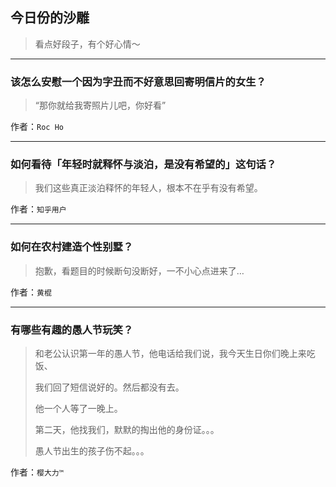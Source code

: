 ## 今日份的沙雕

> 看点好段子，有个好心情～


 
---

### 该怎么安慰一个因为字丑而不好意思回寄明信片的女生？

> “那你就给我寄照片儿吧，你好看”


作者：`Roc Ho`

---

### 如何看待「年轻时就释怀与淡泊，是没有希望的」这句话？

> 我们这些真正淡泊释怀的年轻人，根本不在乎有没有希望。


作者：`知乎用户`

---

### 如何在农村建造个性别墅？

> 抱歉，看题目的时候断句没断好，一不小心点进来了…


作者：`黄棍`

---

### 有哪些有趣的愚人节玩笑？

> 和老公认识第一年的愚人节，他电话给我们说，我今天生日你们晚上来吃饭、
> 
> 我们回了短信说好的。然后都没有去。
> 
> 他一个人等了一晚上。
> 
> 第二天，他找我们，默默的掏出他的身份证。。。
> 
> 愚人节出生的孩子伤不起。。。


作者：`樱大力™`